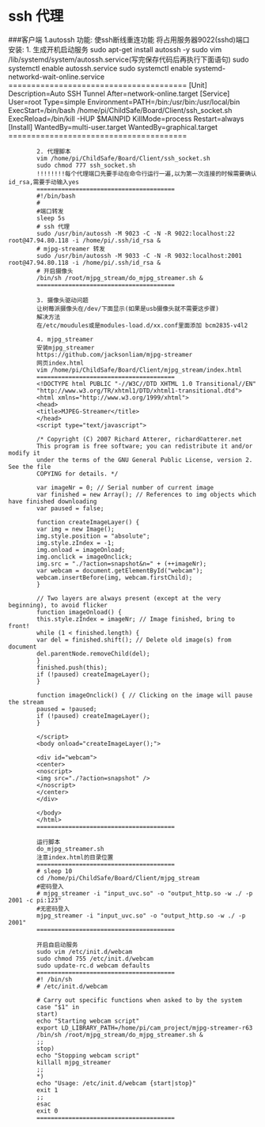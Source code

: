 # ssh 代理

###客户端
    1.autossh
        功能: 
            使ssh断线重连功能
            将占用服务器9022(sshd)端口
        安装:
            1. 生成开机启动服务
            sudo apt-get install autossh -y
            sudo vim /lib/systemd/system/autossh.service(写完保存代码后再执行下面语句)
            sudo systemctl enable autossh.service 
            sudo systemctl enable systemd-networkd-wait-online.service
            =======================================
            [Unit]
            Description=Auto SSH Tunnel
            After=network-online.target
            [Service]
            User=root
            Type=simple
            Environment=PATH=/bin:/usr/bin:/usr/local/bin
            ExecStart=/bin/bash /home/pi/ChildSafe/Board/Client/ssh_socket.sh
            ExecReload=/bin/kill -HUP $MAINPID
            KillMode=process
            Restart=always
            [Install]
            WantedBy=multi-user.target
            WantedBy=graphical.target
            =======================================

            2. 代理脚本
            vim /home/pi/ChildSafe/Board/Client/ssh_socket.sh
            sudo chmod 777 ssh_socket.sh
            !!!!!!!!每个代理端口先要手动在命令行运行一遍,以为第一次连接的时候需要确认id_rsa,需要手动输入yes
            =======================================
            #!/bin/bash
            # 
            #端口转发
            sleep 5s
            # ssh 代理
            sudo /usr/bin/autossh -M 9023 -C -N -R 9022:localhost:22  root@47.94.80.118 -i /home/pi/.ssh/id_rsa &
            # mjpg-streamer 转发
            sudo /usr/bin/autossh -M 9033 -C -N -R 9032:localhost:2001  root@47.94.80.118 -i /home/pi/.ssh/id_rsa &
            # 开启摄像头
            /bin/sh /root/mjpg_stream/do_mjpg_streamer.sh &
            =======================================

            3. 摄像头驱动问题
            让树莓派摄像头在/dev/下面显示(如果是usb摄像头就不需要这步骤)
            解决方法
            在/etc/moudules或是modules-load.d/xx.conf里面添加 bcm2835-v4l2

            4. mjpg_streamer
            安装mjpg_streamer
            https://github.com/jacksonliam/mjpg-streamer
            网页index.html
            vim /home/pi/ChildSafe/Board/Client/mjpg_stream/index.html
            =======================================
            <!DOCTYPE html PUBLIC "-//W3C//DTD XHTML 1.0 Transitional//EN"
            "http://www.w3.org/TR/xhtml1/DTD/xhtml1-transitional.dtd">
            <html xmlns="http://www.w3.org/1999/xhtml">
            <head>
            <title>MJPEG-Streamer</title>
            </head>
            <script type="text/javascript">

            /* Copyright (C) 2007 Richard Atterer, richard©atterer.net
            This program is free software; you can redistribute it and/or modify it
            under the terms of the GNU General Public License, version 2. See the file
            COPYING for details. */

            var imageNr = 0; // Serial number of current image
            var finished = new Array(); // References to img objects which have finished downloading
            var paused = false;

            function createImageLayer() {
            var img = new Image();
            img.style.position = "absolute";
            img.style.zIndex = -1;
            img.onload = imageOnload;
            img.onclick = imageOnclick;
            img.src = "./?action=snapshot&n=" + (++imageNr);
            var webcam = document.getElementById("webcam");
            webcam.insertBefore(img, webcam.firstChild);
            }

            // Two layers are always present (except at the very beginning), to avoid flicker
            function imageOnload() {
            this.style.zIndex = imageNr; // Image finished, bring to front!
            while (1 < finished.length) {
            var del = finished.shift(); // Delete old image(s) from document
            del.parentNode.removeChild(del);
            }
            finished.push(this);
            if (!paused) createImageLayer();
            }

            function imageOnclick() { // Clicking on the image will pause the stream
            paused = !paused;
            if (!paused) createImageLayer();
            }

            </script>
            <body onload="createImageLayer();">

            <div id="webcam">
            <center>
            <noscript>
            <img src="./?action=snapshot" />
            </noscript>
            </center>
            </div>

            </body>
            </html>
            =======================================

            运行脚本
            do_mjpg_streamer.sh
			注意index.html的目录位置
            =======================================
            # sleep 10
            cd /home/pi/ChildSafe/Board/Client/mjpg_stream
            #密码登入
            # mjpg_streamer -i "input_uvc.so" -o "output_http.so -w ./ -p 2001 -c pi:123"
            #无密码登入
            mjpg_streamer -i "input_uvc.so" -o "output_http.so -w ./ -p 2001"
            =======================================
            
            开启自启动服务
            sudo vim /etc/init.d/webcam
			sudo chmod 755 /etc/init.d/webcam
			sudo update-rc.d webcam defaults
            =======================================
            #! /bin/sh
            # /etc/init.d/webcam

            # Carry out specific functions when asked to by the system
            case "$1" in
            start)
            echo "Starting webcam script"
            export LD_LIBRARY_PATH=/home/pi/cam_project/mjpg-streamer-r63
            /bin/sh /root/mjpg_stream/do_mjpg_streamer.sh &
            ;;
            stop)
            echo "Stopping webcam script"
            killall mjpg_streamer
            ;;
            *)
            echo "Usage: /etc/init.d/webcam {start|stop}"
            exit 1
            ;;
            esac
            exit 0
            =======================================


